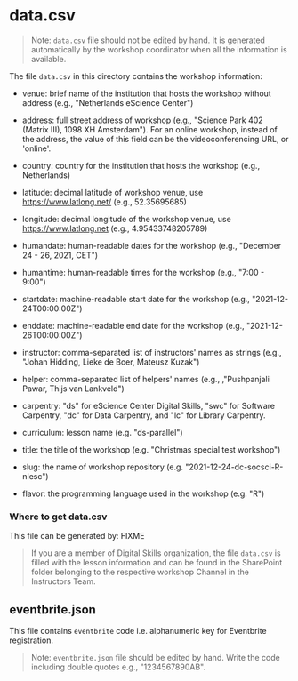 # data.csv

> Note: `data.csv` file should not be edited by hand. It is generated automatically by
the workshop coordinator when all the information is available. 

The file `data.csv` in this directory contains the workshop information:

- venue: brief name of the institution that hosts the workshop without address
(e.g., "Netherlands eScience Center")

- address: full street address of workshop (e.g., "Science Park 402 (Matrix
  III), 1098 XH Amsterdam"). For an online workshop, instead of the address, the
  value of this field can be the videoconferencing URL, or 'online'.

- country: country for the institution that hosts the workshop (e.g.,
  Netherlands)

- latitude: decimal latitude of workshop venue, use https://www.latlong.net/
  (e.g., 52.35695685)

- longitude: decimal longitude of the workshop venue, use
  https://www.latlong.net (e.g., 4.95433748205789)

- humandate: human-readable dates for the workshop (e.g., "December 24 - 26,
  2021, CET")

- humantime: human-readable times for the workshop (e.g., "7:00 - 9:00")

- startdate: machine-readable start date for the workshop (e.g.,
  "2021-12-24T00:00:00Z")

- enddate: machine-readable end date for the workshop (e.g.,
  "2021-12-26T00:00:00Z")

- instructor: comma-separated list of instructors' names as strings (e.g.,
  "Johan Hidding, Lieke de Boer, Mateusz Kuzak")

- helper: comma-separated list of helpers' names (e.g., ,"Pushpanjali Pawar,
  Thijs van Lankveld")

- carpentry: "ds" for eScience Center Digital Skills, "swc" for Software
  Carpentry, "dc" for Data Carpentry, and "lc" for Library Carpentry.

- curriculum: lesson name (e.g. "ds-parallel")

- title: the title of the workshop (e.g. "Christmas special test workshop")

- slug: the name of workshop repository (e.g. "2021-12-24-dc-socsci-R-nlesc")

- flavor: the programming language used in the workshop (e.g. "R")

### Where to get data.csv

This file can be generated by: FIXME

<!-- TODO add instructions on how to generate the file -->

> If you are a member of Digital Skills organization, the file `data.csv` is
filled with the lesson information and can be found in the SharePoint folder belonging to the respective workshop Channel in the Instructors Team.

## eventbrite.json

This file contains `eventbrite` code i.e. alphanumeric key for Eventbrite registration.

> Note: `eventbrite.json` file should be edited by hand. Write the code
> including double quotes e.g., "1234567890AB".

